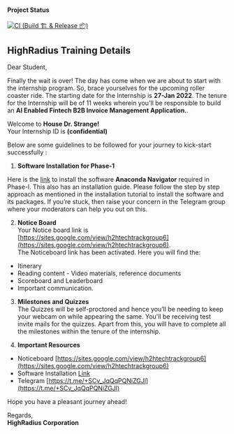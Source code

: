 #### Project Status

[![CI (Build 🏗️ & Release 📦)](https://github.com/nooobcoder/HighRadiusTraining/actions/workflows/build_release.yaml/badge.svg?branch=v0.0.8)](https://github.com/nooobcoder/HighRadiusTraining/actions/workflows/build_release.yaml)

## HighRadius Training Details

Dear Student,

Finally the wait is over! The day has come when we are about to start with the internship program. So, brace yourselves for the upcoming roller coaster ride. The starting date for the Internship is **27-Jan 2022**. The tenure for the Internship will be of 11 weeks wherein you'll be responsible to build an **AI Enabled Fintech B2B Invoice Management Application.**.

Welcome to **House Dr. Strange!**  
Your Internship ID is **(confidential)**

Below are some guidelines to be followed for your journey to kick-start successfully :

1.  **Software Installation for Phase-1**

Here is the [link](https://www.youtube.com/watch?v=YU7ZGgPKSsA) to install the software **Anaconda Navigator** required in Phase-l. This also has an installation guide. Please follow the step by step approach as mentioned in the installation tutorial to install the software and its packages. If you’re stuck, then raise your concern in the Telegram group where your moderators can help you out on this.

2.  **Notice Board**  
    Your Notice board link is [https://sites.google.com/view/h2htechtrackgroup6](https://sites.google.com/view/h2htechtrackgroup6).  
    The Noticeboard link has been activated. Here you will find the:

-   Itinerary
-   Reading content - Video materials, reference documents
-   Scoreboard and Leaderboard
-   Important communication.

3.  **Milestones and Quizzes**  
    The Quizzes will be self-proctored and hence you’ll be needing to keep your webcam on while appearing the same. You'll be receiving test invite mails for the quizzes. Apart from this, you will have to complete all the milestones within the tenure of the internship.

4.  **Important Resources**

-   Noticeboard [https://sites.google.com/view/h2htechtrackgroup6](https://sites.google.com/view/h2htechtrackgroup6)
-   Software Installation [Link](https://www.youtube.com/watch?v=YU7ZGgPKSsA)
-   Telegram [https://t.me/+SCv_JqQqPQNiZGJl](https://t.me/+SCv_JqQqPQNiZGJl)

Hope you have a pleasant journey ahead!

Regards,  
**HighRadius Corporation**

